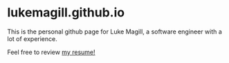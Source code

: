 # lukemagill.github.io

This is the personal github page for Luke Magill, a software engineer with a
lot of experience.

Feel free to review [my resume!](magill-luke-resume.html)